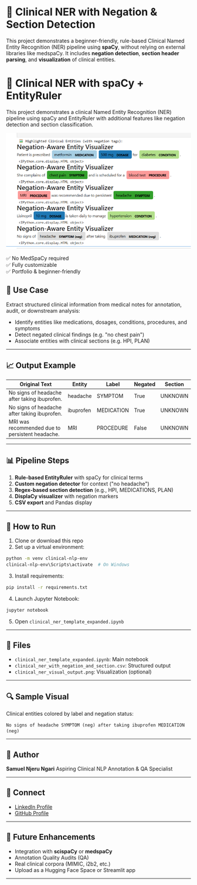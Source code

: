 # 🧠 Clinical NER with Negation & Section Detection

This project demonstrates a beginner-friendly, rule-based Clinical Named Entity Recognition (NER) pipeline using **spaCy**, without relying on external libraries like medspaCy. It includes **negation detection**, **section header parsing**, and **visualization** of clinical entities.

# 🧠 Clinical NER with spaCy + EntityRuler

This project demonstrates a clinical Named Entity Recognition (NER) pipeline using spaCy and EntityRuler with additional features like negation detection and section classification.

![NER Visualization Output](clinical_ner_visual_output.png)

✅ No MedSpaCy required  
✅ Fully customizable  
✅ Portfolio & beginner-friendly


## 📅 Use Case

Extract structured clinical information from medical notes for annotation, audit, or downstream analysis:

* Identify entities like medications, dosages, conditions, procedures, and symptoms
* Detect negated clinical findings (e.g. "no chest pain")
* Associate entities with clinical sections (e.g. HPI, PLAN)

---

## 📈 Output Example

| Original Text                                   | Entity    | Label      | Negated | Section |
| ----------------------------------------------- | --------- | ---------- | ------- | ------- |
| No signs of headache after taking ibuprofen.    | headache  | SYMPTOM    | True    | UNKNOWN |
| No signs of headache after taking ibuprofen.    | ibuprofen | MEDICATION | True    | UNKNOWN |
| MRI was recommended due to persistent headache. | MRI       | PROCEDURE  | False   | UNKNOWN |

---

## 📊 Pipeline Steps

1. **Rule-based EntityRuler** with spaCy for clinical terms
2. **Custom negation detector** for context ("no headache")
3. **Regex-based section detection** (e.g., HPI, MEDICATIONS, PLAN)
4. **DisplaCy visualizer** with negation markers
5. **CSV export** and Pandas display

---

## 🚀 How to Run

1. Clone or download this repo
2. Set up a virtual environment:

```bash
python -m venv clinical-nlp-env
clinical-nlp-env\Scripts\activate  # On Windows
```

3. Install requirements:

```bash
pip install -r requirements.txt
```

4. Launch Jupyter Notebook:

```bash
jupyter notebook
```

5. Open `clinical_ner_template_expanded.ipynb`

---

## 🔹 Files

* `clinical_ner_template_expanded.ipynb`: Main notebook
* `clinical_ner_with_negation_and_section.csv`: Structured output
* `clinical_ner_visual_output.png`: Visualization (optional)

---

## 🔍 Sample Visual

Clinical entities colored by label and negation status:

```
No signs of headache SYMPTOM (neg) after taking ibuprofen MEDICATION (neg)
```

---

## 🌟 Author

**Samuel Njeru Ngari**
Aspiring Clinical NLP Annotation & QA Specialist

---

## 🔗 Connect

* [LinkedIn Profile](https://www.linkedin.com/in/samuel-n-ngari)
* [GitHub Profile](https://github.com/samuelnjerungari)

---

## 🎯 Future Enhancements

* Integration with **scispaCy** or **medspaCy**
* Annotation Quality Audits (QA)
* Real clinical corpora (MIMIC, i2b2, etc.)
* Upload as a Hugging Face Space or Streamlit app

---


